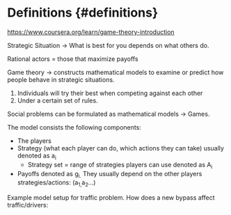 # Definitions {#definitions}

https://www.coursera.org/learn/game-theory-introduction

Strategic Situation -&gt; What is best for you depends on what others do.

Rational actors = those that maximize payoffs

Game theory -&gt; constructs mathematical models to examine or predict how people behave in strategic situations.

1.  Individuals will try their best when competing against each other
2.  Under a certain set of rules.

Social problems can be formulated as mathematical models -&gt; Games.

The model consists the following components:

*   The players
*   Strategy (what each player can do, which actions they can take) usually denoted as a<sub>i</sub>
    *   Strategy set = range of strategies players can use denoted as A<sub>i</sub>
*   Payoffs denoted as g<sub>i.</sub> They usually depend on the other players strategies/actions: (a<sub>1,</sub>a<sub>2</sub>…)

Example model setup for traffic problem. How does a new bypass affect traffic/drivers: